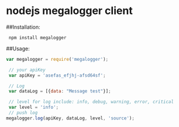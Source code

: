 # nodejs megalogger client

##Installation:
```
 npm install megalogger
```


##Usage:

```javascript
var megalogger = require('megalogger');

 // your apiKey
 var apiKey = 'asefas_efjhj-afsd64sf';

 // Log
 var dataLog = [{data: "Message test"}];

 // level for log include: info, debug, warning, error, critical 
 var level = 'info';
 // push log
megalogger.log(apiKey, dataLog, level, 'source');
 
```



